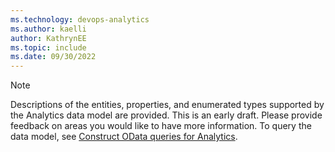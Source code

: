 ```yaml
---
ms.technology: devops-analytics
ms.author: kaelli
author: KathrynEE
ms.topic: include
ms.date: 09/30/2022
---
```

 

> [!NOTE]   
> Descriptions of the entities, properties, and enumerated types supported by the Analytics data model are provided. This is an early draft. Please provide feedback on areas you would like to have more information. To query the data model, see [Construct OData queries for Analytics](../analytics/analytics-query-parts.md).

